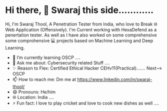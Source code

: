 # Hi there, 👋 Swaraj this side............

<!--
**Zoozoo-BuG/Zoozoo-BuG** is a ✨ _special_ ✨ repository because its `README.md` (this file) appears on your GitHub profile.

Here are some ideas to get you started:

-->
Hi, I'm Swaraj Thool, A Penetration Tester from India, who love to Break 🌐Web Application (Offensively). I'm Current working with HexaDefend as a penertation tester. As well as I have also worked on some comprehensive  some comprohensive 💻 projects based on Machine Learning and Deep Learning.

- 🌱 I’m currently learning OSCP ....
- 💬 Ask me about: Cybersecurity related Stuff ....
- ✨ Reason to Flex: Certified Ethical Hacker CEHv11(Practical)....... Next--> OSCP
- 📫 How to reach me: Dm me at https://www.linkedin.com/in/swaraj-thool/  
- 😄 Pronouns: He/him
- 🌐 Location: India ....
- ⚡ Fun fact: I love to play cricket and love to cook new dishes as well ....




